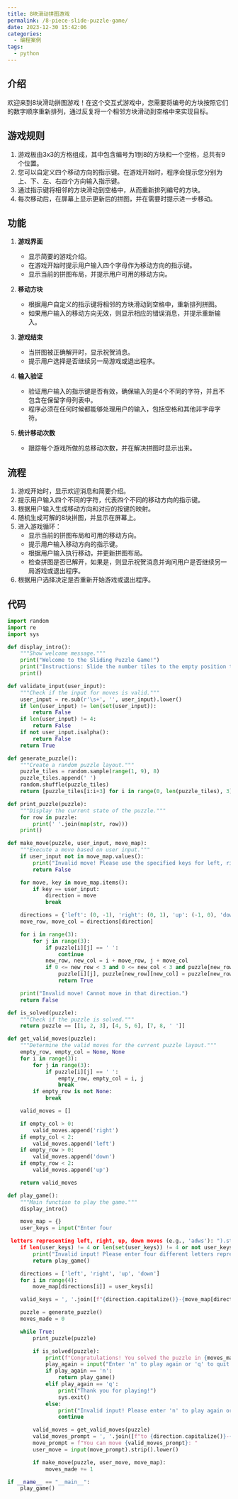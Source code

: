```yaml
---
title: 8块滑动拼图游戏
permalink: /8-piece-slide-puzzle-game/
date: 2023-12-30 15:42:06
categories: 
  - 编程案例
tags: 
  - python
---
```


## 介绍

欢迎来到8块滑动拼图游戏！在这个交互式游戏中，您需要将编号的方块按照它们的数字顺序重新排列，通过反复将一个相邻方块滑动到空格中来实现目标。

## 游戏规则
<!--more-->

1. 游戏板由3x3的方格组成，其中包含编号为1到8的方块和一个空格，总共有9个位置。
2. 您可以自定义四个移动方向的指示键。在游戏开始时，程序会提示您分别为上、下、左、右四个方向输入指示键。
3. 通过指示键将相邻的方块滑动到空格中，从而重新排列编号的方块。
4. 每次移动后，在屏幕上显示更新后的拼图，并在需要时提示进一步移动。

## 功能

1. **游戏界面**

    - 显示简要的游戏介绍。
    - 在游戏开始时提示用户输入四个字母作为移动方向的指示键。
    - 显示当前的拼图布局，并提示用户可用的移动方向。
2. **移动方块**

    - 根据用户自定义的指示键将相邻的方块滑动到空格中，重新排列拼图。
    - 如果用户输入的移动方向无效，则显示相应的错误消息，并提示重新输入。
3. **游戏结束**

    - 当拼图被正确解开时，显示祝贺消息。
    - 提示用户选择是否继续另一局游戏或退出程序。
4. **输入验证**

    - 验证用户输入的指示键是否有效，确保输入的是4个不同的字符，并且不包含在保留字母列表中。
    - 程序必须在任何时候都能够处理用户的输入，包括空格和其他非字母字符。
5. **统计移动次数**

    - 跟踪每个游戏所做的总移动次数，并在解决拼图时显示出来。

## 流程

1. 游戏开始时，显示欢迎消息和简要介绍。
2. 提示用户输入四个不同的字符，代表四个不同的移动方向的指示键。
3. 根据用户输入生成移动方向和对应的按键的映射。
4. 随机生成可解的8块拼图，并显示在屏幕上。
5. 进入游戏循环：
    - 显示当前的拼图布局和可用的移动方向。
    - 提示用户输入移动方向的指示键。
    - 根据用户输入执行移动，并更新拼图布局。
    - 检查拼图是否已解开，如果是，则显示祝贺消息并询问用户是否继续另一局游戏或退出程序。
6. 根据用户选择决定是否重新开始游戏或退出程序。

## 代码

```python
import random
import re
import sys

def display_intro():
    """Show welcome message."""
    print("Welcome to the Sliding Puzzle Game!")
    print("Instructions: Slide the number tiles to the empty position to solve the puzzle.")
    print()

def validate_input(user_input):
    """Check if the input for moves is valid."""
    user_input = re.sub(r'\s+', '', user_input).lower()
    if len(user_input) != len(set(user_input)):
        return False
    if len(user_input) != 4:
        return False
    if not user_input.isalpha():
        return False
    return True

def generate_puzzle():
    """Create a random puzzle layout."""
    puzzle_tiles = random.sample(range(1, 9), 8)
    puzzle_tiles.append(' ')
    random.shuffle(puzzle_tiles)
    return [puzzle_tiles[i:i+3] for i in range(0, len(puzzle_tiles), 3)]

def print_puzzle(puzzle):
    """Display the current state of the puzzle."""
    for row in puzzle:
        print(' '.join(map(str, row)))
    print()

def make_move(puzzle, user_input, move_map):
    """Execute a move based on user input."""
    if user_input not in move_map.values():
        print("Invalid move! Please use the specified keys for left, right, up, or down moves.")
        return False

    for move, key in move_map.items():
        if key == user_input:
            direction = move
            break

    directions = {'left': (0, -1), 'right': (0, 1), 'up': (-1, 0), 'down': (1, 0)}
    move_row, move_col = directions[direction]

    for i in range(3):
        for j in range(3):
            if puzzle[i][j] == ' ':
                continue
            new_row, new_col = i + move_row, j + move_col
            if 0 <= new_row < 3 and 0 <= new_col < 3 and puzzle[new_row][new_col] == ' ':
                puzzle[i][j], puzzle[new_row][new_col] = puzzle[new_row][new_col], puzzle[i][j]
                return True

    print("Invalid move! Cannot move in that direction.")
    return False

def is_solved(puzzle):
    """Check if the puzzle is solved."""
    return puzzle == [[1, 2, 3], [4, 5, 6], [7, 8, ' ']]

def get_valid_moves(puzzle):
    """Determine the valid moves for the current puzzle layout."""
    empty_row, empty_col = None, None
    for i in range(3):
        for j in range(3):
            if puzzle[i][j] == ' ':
                empty_row, empty_col = i, j
                break
        if empty_row is not None:
            break

    valid_moves = []

    if empty_col > 0:
        valid_moves.append('right')
    if empty_col < 2:
        valid_moves.append('left')
    if empty_row > 0:
        valid_moves.append('down')
    if empty_row < 2:
        valid_moves.append('up')

    return valid_moves

def play_game():
    """Main function to play the game."""
    display_intro()

    move_map = {}
    user_keys = input("Enter four

 letters representing left, right, up, down moves (e.g., 'adws'): ").strip().lower()
    if len(user_keys) != 4 or len(set(user_keys)) != 4 or not user_keys.isalpha():
        print("Invalid input! Please enter four different letters representing four directions.")
        return play_game()

    directions = ['left', 'right', 'up', 'down']
    for i in range(4):
        move_map[directions[i]] = user_keys[i]

    valid_keys = ', '.join([f"{direction.capitalize()}-{move_map[direction]}" for direction in move_map])

    puzzle = generate_puzzle()
    moves_made = 0

    while True:
        print_puzzle(puzzle)

        if is_solved(puzzle):
            print(f"Congratulations! You solved the puzzle in {moves_made} moves!")
            play_again = input("Enter 'n' to play again or 'q' to quit: ").strip().lower()
            if play_again == 'n':
                return play_game()
            elif play_again == 'q':
                print("Thank you for playing!")
                sys.exit()
            else:
                print("Invalid input! Please enter 'n' to play again or 'q' to quit.")
                continue

        valid_moves = get_valid_moves(puzzle)
        valid_moves_prompt = ', '.join([f"to {direction.capitalize()}-{move_map[direction]}" for direction in valid_moves])
        move_prompt = f"You can move {valid_moves_prompt}: "
        user_move = input(move_prompt).strip().lower()

        if make_move(puzzle, user_move, move_map):
            moves_made += 1

if __name__ == "__main__":
    play_game()
```
